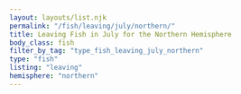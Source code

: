 ```yaml
---
layout: layouts/list.njk
permalink: "/fish/leaving/july/northern/"
title: Leaving Fish in July for the Northern Hemisphere
body_class: fish
filter_by_tag: "type_fish_leaving_july_northern"
type: "fish"
listing: "leaving"
hemisphere: "northern"
---
```


